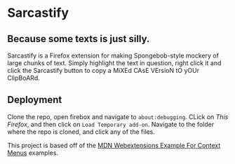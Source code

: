# Sarcastify
## Because some texts is just silly.

Sarcastify is a Firefox extension for making Spongebob-style mockery of large chunks of text. Simply highlight the text in question, right click it and click the Sarcastify button to copy a MiXEd CAsE VErsioN tO yOUr ClipBoARd.

## Deployment

Clone the repo, open firebox and navigate to `about:debugging`. CLick on *This Firefox*, and then click on `Load Temporary add-on`. Navigate to the folder where the repo is cloned, and click any of the files.

This project is based off of the [MDN Webextensions Example For Context Menus](https://github.com/mdn/webextensions-examples/tree/master/context-menu-copy-link-with-types) examples.
